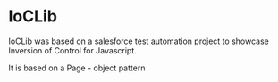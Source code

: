# IoCLib

IoCLib was based on a salesforce test automation project to showcase Inversion of Control for Javascript. 

It is based on a Page - object pattern 
